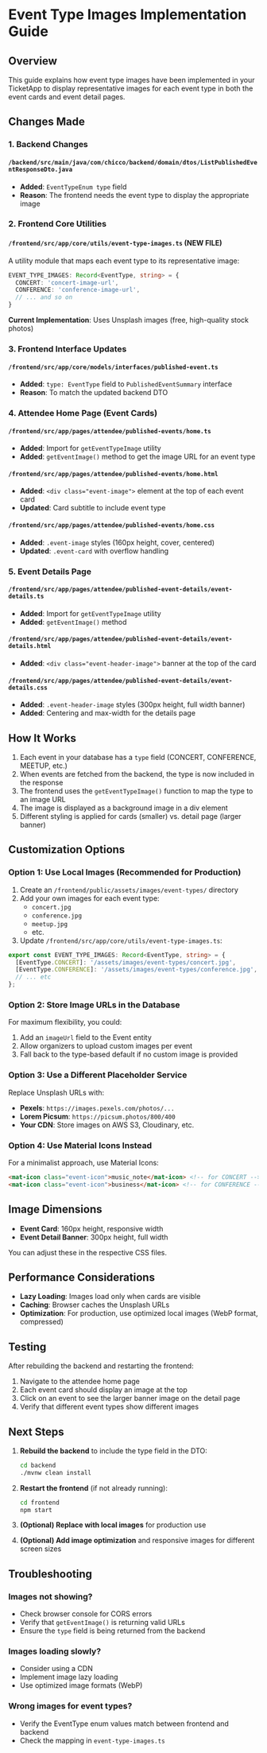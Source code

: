 # Event Type Images Implementation Guide

## Overview
This guide explains how event type images have been implemented in your TicketApp to display representative images for each event type in both the event cards and event detail pages.

## Changes Made

### 1. Backend Changes

#### `/backend/src/main/java/com/chicco/backend/domain/dtos/ListPublishedEventResponseDto.java`
- **Added**: `EventTypeEnum type` field
- **Reason**: The frontend needs the event type to display the appropriate image

### 2. Frontend Core Utilities

#### `/frontend/src/app/core/utils/event-type-images.ts` (NEW FILE)
A utility module that maps each event type to its representative image:

```typescript
EVENT_TYPE_IMAGES: Record<EventType, string> = {
  CONCERT: 'concert-image-url',
  CONFERENCE: 'conference-image-url',
  // ... and so on
}
```

**Current Implementation**: Uses Unsplash images (free, high-quality stock photos)

### 3. Frontend Interface Updates

#### `/frontend/src/app/core/models/interfaces/published-event.ts`
- **Added**: `type: EventType` field to `PublishedEventSummary` interface
- **Reason**: To match the updated backend DTO

### 4. Attendee Home Page (Event Cards)

#### `/frontend/src/app/pages/attendee/published-events/home.ts`
- **Added**: Import for `getEventTypeImage` utility
- **Added**: `getEventImage()` method to get the image URL for an event type

#### `/frontend/src/app/pages/attendee/published-events/home.html`
- **Added**: `<div class="event-image">` element at the top of each event card
- **Updated**: Card subtitle to include event type

#### `/frontend/src/app/pages/attendee/published-events/home.css`
- **Added**: `.event-image` styles (160px height, cover, centered)
- **Updated**: `.event-card` with overflow handling

### 5. Event Details Page

#### `/frontend/src/app/pages/attendee/published-event-details/event-details.ts`
- **Added**: Import for `getEventTypeImage` utility
- **Added**: `getEventImage()` method

#### `/frontend/src/app/pages/attendee/published-event-details/event-details.html`
- **Added**: `<div class="event-header-image">` banner at the top of the card

#### `/frontend/src/app/pages/attendee/published-event-details/event-details.css`
- **Added**: `.event-header-image` styles (300px height, full width banner)
- **Added**: Centering and max-width for the details page

## How It Works

1. Each event in your database has a `type` field (CONCERT, CONFERENCE, MEETUP, etc.)
2. When events are fetched from the backend, the type is now included in the response
3. The frontend uses the `getEventTypeImage()` function to map the type to an image URL
4. The image is displayed as a background image in a div element
5. Different styling is applied for cards (smaller) vs. detail page (larger banner)

## Customization Options

### Option 1: Use Local Images (Recommended for Production)

1. Create an `/frontend/public/assets/images/event-types/` directory
2. Add your own images for each event type:
   - `concert.jpg`
   - `conference.jpg`
   - `meetup.jpg`
   - etc.
3. Update `/frontend/src/app/core/utils/event-type-images.ts`:

```typescript
export const EVENT_TYPE_IMAGES: Record<EventType, string> = {
  [EventType.CONCERT]: '/assets/images/event-types/concert.jpg',
  [EventType.CONFERENCE]: '/assets/images/event-types/conference.jpg',
  // ... etc
};
```

### Option 2: Store Image URLs in the Database

For maximum flexibility, you could:
1. Add an `imageUrl` field to the Event entity
2. Allow organizers to upload custom images per event
3. Fall back to the type-based default if no custom image is provided

### Option 3: Use a Different Placeholder Service

Replace Unsplash URLs with:
- **Pexels**: `https://images.pexels.com/photos/...`
- **Lorem Picsum**: `https://picsum.photos/800/400`
- **Your CDN**: Store images on AWS S3, Cloudinary, etc.

### Option 4: Use Material Icons Instead

For a minimalist approach, use Material Icons:

```html
<mat-icon class="event-icon">music_note</mat-icon> <!-- for CONCERT -->
<mat-icon class="event-icon">business</mat-icon> <!-- for CONFERENCE -->
```

## Image Dimensions

- **Event Card**: 160px height, responsive width
- **Event Detail Banner**: 300px height, full width

You can adjust these in the respective CSS files.

## Performance Considerations

- **Lazy Loading**: Images load only when cards are visible
- **Caching**: Browser caches the Unsplash URLs
- **Optimization**: For production, use optimized local images (WebP format, compressed)

## Testing

After rebuilding the backend and restarting the frontend:
1. Navigate to the attendee home page
2. Each event card should display an image at the top
3. Click on an event to see the larger banner image on the detail page
4. Verify that different event types show different images

## Next Steps

1. **Rebuild the backend** to include the type field in the DTO:
   ```bash
   cd backend
   ./mvnw clean install
   ```

2. **Restart the frontend** (if not already running):
   ```bash
   cd frontend
   npm start
   ```

3. **(Optional) Replace with local images** for production use

4. **(Optional) Add image optimization** and responsive images for different screen sizes

## Troubleshooting

### Images not showing?
- Check browser console for CORS errors
- Verify that `getEventImage()` is returning valid URLs
- Ensure the `type` field is being returned from the backend

### Images loading slowly?
- Consider using a CDN
- Implement image lazy loading
- Use optimized image formats (WebP)

### Wrong images for event types?
- Verify the EventType enum values match between frontend and backend
- Check the mapping in `event-type-images.ts`
